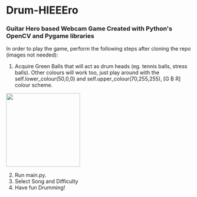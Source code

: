 # Drum-HIEEEro
### Guitar Hero based Webcam Game Created with Python's OpenCV and Pygame libraries
In order to play the game, perform the following steps after cloning the repo (images not needed):

1. Acquire Green Balls that will act as drum heads (eg. tennis balls, stress balls). Other colours will work too, just play around with the self.lower_colour(50,0,0) and self.upper_colour(70,255,255), [G B R] colour scheme.

<img src="images/1.jpg" width="200">

2. Run main.py.
3. Select Song and Difficulty
4. Have fun Drumming!
